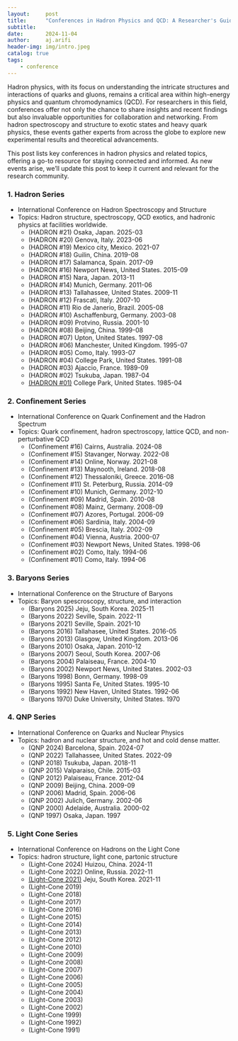 ```yaml
---
layout:     post
title:      "Conferences in Hadron Physics and QCD: A Researcher's Guide"
subtitle:   
date:       2024-11-04
author:     aj.arifi
header-img: img/intro.jpeg
catalog: true
tags:
    - conference
---
```


Hadron physics, with its focus on understanding the intricate structures and interactions of quarks and gluons, 
remains a critical area within high-energy physics and quantum chromodynamics (QCD). 
For researchers in this field, conferences offer not only the chance to share insights 
and recent findings but also invaluable opportunities for collaboration and networking. 
From hadron spectroscopy and structure to exotic states and heavy quark physics, 
these events gather experts from across the globe to explore new experimental results and theoretical advancements.

This post lists key conferences in hadron physics and related topics, offering a go-to resource for staying connected and informed. 
As new events arise, we’ll update this post to keep it current and relevant for the research community.

### 1. Hadron Series
  - International Conference on Hadron Spectroscopy and Structure 
  - Topics: Hadron structure, spectroscopy, QCD exotics, and hadronic physics at facilities worldwide.
    - (HADRON #21) Osaka, Japan. 2025-03 
    - (HADRON #20) Genova, Italy. 2023-06 
    - (HADRON #19) Mexico city, Mexico. 2021-07 
    - (HADRON #18) Guilin, China. 2019-08 
    - (HADRON #17) Salamanca, Spain. 2017-09 
    - (HADRON #16) Newport News, United States. 2015-09 
    - (HADRON #15) Nara, Japan. 2013-11 
    - (HADRON #14) Munich, Germany. 2011-06 
    - (HADRON #13) Tallahassee, United States. 2009-11 
    - (HADRON #12) Frascati, Italy. 2007-10 
    - (HADRON #11) Rio de Janerio, Brazil. 2005-08 
    - (HADRON #10) Aschaffenburg, Germany. 2003-08 
    - (HADRON #09) Protvino, Russia. 2001-10 
    - (HADRON #08) Beijing, China. 1999-08 
    - (HADRON #07) Upton, United States. 1997-08 
    - (HADRON #06) Manchester, United Kingdom. 1995-07 
    - (HADRON #05) Como, Italy. 1993-07 
    - (HADRON #04) College Park, United States. 1991-08 
    - (HADRON #03) Ajaccio, France. 1989-09 
    - (HADRON #02) Tsukuba, Japan. 1987-04 
    - [(HADRON #01)](https://inspirehep.net/conferences/965770) College Park, United States. 1985-04 


### 2. Confinement Series
  - International Conference on Quark Confinement and the Hadron Spectrum
  - Topics: Quark confinement, hadron spectroscopy, lattice QCD, and non-perturbative QCD
    - (Confinement #16) Cairns, Australia. 2024-08
    - (Confinement #15) Stavanger, Norway. 2022-08
    - (Confinement #14) Online, Norway. 2021-08
    - (Confinement #13) Maynooth, Ireland. 2018-08
    - (Confinement #12) Thessaloniki, Greece. 2016-08
    - (Confinement #11) St. Peterburg, Russia. 2014-09
    - (Confinement #10) Munich, Germany. 2012-10
    - (Confinement #09) Madrid, Spain. 2010-08
    - (Confinement #08) Mainz, Germany. 2008-09
    - (Confinement #07) Azores, Portugal. 2006-09
    - (Confinement #06) Sardinia, Italy. 2004-09
    - (Confinement #05) Brescia, Italy. 2002-09
    - (Confinement #04) Vienna, Austria. 2000-07
    - (Confinement #03) Newport News, United States. 1998-06
    - (Confinement #02) Como, Italy. 1994-06
    - (Confinement #01) Como, Italy. 1994-06
   
### 3. Baryons Series
  - International Conference on the Structure of Baryons
  - Topics: Baryon spescroscopy, structure, and interaction
      - (Baryons 2025) Jeju, South Korea. 2025-11
      - (Baryons 2022) Seville, Spain. 2022-11
      - (Baryons 2021) Seville, Spain. 2021-10
      - (Baryons 2016) Tallahasee, United States. 2016-05
      - (Baryons 2013) Glasgow, United Kingdom. 2013-06
      - (Baryons 2010) Osaka, Japan. 2010-12
      - (Baryons 2007) Seoul, South Korea. 2007-06
      - (Baryons 2004) Palaiseau, France. 2004-10
      - (Baryons 2002) Newport News, United States. 2002-03
      - (Baryons 1998) Bonn, Germany. 1998-09
      - (Baryons 1995) Santa Fe, United States. 1995-10
      - (Baryons 1992) New Haven, United States. 1992-06
      - (Baryons 1970) Duke University, United States. 1970
   
### 4. QNP Series
   - International Conference on Quarks and Nuclear Physics
   - Topics: hadron and nuclear structure, and hot and cold dense matter.
       - (QNP 2024) Barcelona, Spain. 2024-07
       - (QNP 2022) Tallahassee, United States. 2022-09
       - (QNP 2018) Tsukuba, Japan.  2018-11
       - (QNP 2015) Valparaiso, Chile. 2015-03
       - (QNP 2012) Palaiseau, France. 2012-04
       - (QNP 2009) Beijing, China. 2009-09
       - (QNP 2006) Madrid, Spain. 2006-06
       - (QNP 2002) Julich, Germany. 2002-06
       - (QNP 2000) Adelaide, Australia. 2000-02
       - (QNP 1997) Osaka, Japan. 1997

### 5. Light Cone Series
   - International Conference on Hadrons on the Light Cone
   - Topics: hadron structure, light cone, partonic structure
       - (Light-Cone 2024) Huizou, China. 2024-11
       - (Light-Cone 2022) Online, Russia. 2022-11
       - [(Light-Cone 2021)](https://indico.cern.ch/event/938795/) Jeju, South Korea. 2021-11
       - (Light-Cone 2019)
       - (Light-Cone 2018)
       - (Light-Cone 2017)
       - (Light-Cone 2016)
       - (Light-Cone 2015)
       - (Light-Cone 2014)
       - (Light-Cone 2013)
       - (Light-Cone 2012)
       - (Light-Cone 2010)
       - (Light-Cone 2009)
       - (Light-Cone 2008)
       - (Light-Cone 2007)
       - (Light-Cone 2006)
       - (Light-Cone 2005)
       - (Light-Cone 2004)
       - (Light-Cone 2003)
       - (Light-Cone 2002)
       - (Light-Cone 1999)
       - (Light-Cone 1992)
       - (Light-Cone 1991)
        
